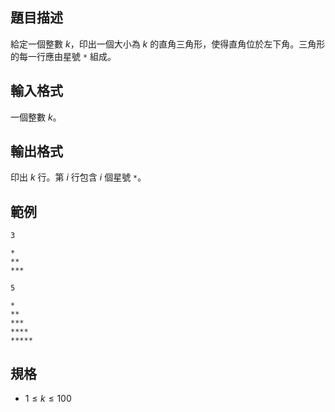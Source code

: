 ## 題目描述
給定一個整數 $k$，印出一個大小為 $k$ 的直角三角形，使得直角位於左下角。三角形的每一行應由星號 `*` 組成。

## 輸入格式
一個整數 $k$。

## 輸出格式
印出 $k$ 行。第 $i$ 行包含 $i$ 個星號 `*`。

## 範例

```input1
3
```

```output1
*
**
***
```

```input2
5
```

```output2
*
**
***
****
*****
```

## 規格
- $1 \leq k \leq 100$
